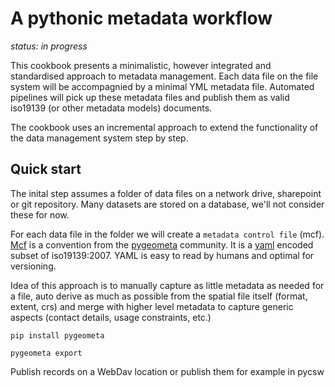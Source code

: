 # A pythonic metadata workflow

*status: in progress*

This cookbook presents a minimalistic, however integrated and standardised approach to metadata management. Each data file on the file system will be accompagnied by a minimal YML metadata file. Automated pipelines will pick up these metadata files and publish them as valid iso19139 (or other metadata models) documents.

The cookbook uses an incremental approach to extend the functionality of the data management system step by step.

## Quick start

The inital step assumes a folder of data files on a network drive, sharepoint or git repository. Many datasets are stored on a database, we'll not consider these for now.

For each data file in the folder we will create a `metadata control file` (mcf). [Mcf](https://geopython.github.io/pygeometa/reference/mcf/) is a convention from the [pygeometa](https://geopython.github.io/pygeometa) community. It is a [yaml](https://en.wikipedia.org/wiki/YAML) encoded subset of iso19139:2007. YAML is easy to read by humans and optimal for versioning.

Idea of this approach is to manually capture as little metadata as needed for a file, auto derive as much as possible from the spatial file itself (format, extent, crs) and merge with higher level metadata to capture generic aspects (contact details, usage constraints, etc.)

```
pip install pygeometa
```

```
pygeometa export 
```

Publish records on a WebDav location or publish them for example in pycsw


